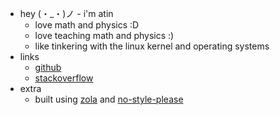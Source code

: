 ---
---
- hey (・_・)ノ - i'm atin
    - love math and physics :D
    - love teaching math and physics :)
    - like tinkering with the linux kernel and operating systems
- links
    - [github](https://github.com/atinba)
    - [stackoverflow](https://stackoverflow.com/users/12011589/atin)
- extra
    - built using [zola](https://www.getzola.org/) and [no-style-please](https://github.com/atgumx/no-style-please)